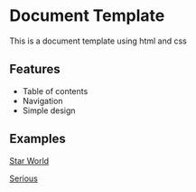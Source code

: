 # Document Template
This is a document template using html and css

## Features
- Table of contents
- Navigation
- Simple design

## Examples
[Star World](https://html-preview.github.io/?url=https://github.com/kayedm/html-document-template/blob/main/themes/star-world/document.html)

[Serious](https://html-preview.github.io/?url=https://github.com/kayedm/html-document-template/blob/main/document.html)
